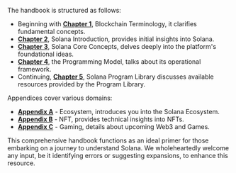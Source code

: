 
The handbook is structured as follows:

- Beginning with <u>**Chapter 1**</u>, Blockchain Terminology, it clarifies fundamental concepts.
- <u>**Chapter 2**</u>, Solana Introduction, provides initial insights into Solana.
- <u>**Chapter 3**</u>, Solana Core Concepts, delves deeply into the platform's foundational ideas.
- <u>**Chapter 4**</u>, the Programming Model, talks about its operational framework.
- Continuing, <u>**Chapter 5**</u>, Solana Program Library discusses available resources provided by the Program Library.

Appendices cover various domains:

- <u>**Appendix A**</u> - Ecosystem, introduces you into the Solana Ecosystem.
- <u>**Appendix B**</u> - NFT, provides technical insights into NFTs.
- <u>**Appendix C**</u> - Gaming, details about upcoming Web3 and Games.

This comprehensive handbook functions as an ideal primer for those embarking on
a journey to understand Solana. We wholeheartedly welcome any input, be it identifying
errors or suggesting expansions, to enhance this resource.
